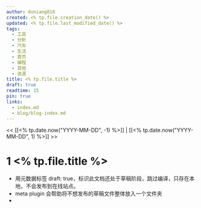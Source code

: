 ```yaml
---
author: duniang818
created: <% tp.file.creation_date() %>
updated: <% tp.file.last_modified_date() %>
tags:
  - 工具
  - 分析
  - 汽车
  - 生活
  - 首页
  - 编程
  - 其他
  - 资源
title: <% tp.file.title %>
draft: true
readtime: 15
pin: true
links:
  - index.md
  - blog/blog-index.md
---
```

<< [[<% tp.date.now("YYYY-MM-DD", -1) %>]] | [[<% tp.date.now("YYYY-MM-DD", 1) %>]] >>

# 1 <% tp.file.title %>

<!-- more -->

- 用元数据标签 draft: true，标识此文档还处于草稿阶段，跳过编译，只存在本地，不会发布到在线站点。
- meta plugin 会帮助将不想发布的草稿文件整体放入一个文件夹
-
